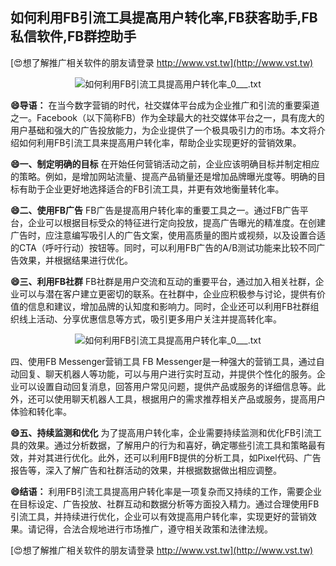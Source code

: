 ## **如何利用FB引流工具提高用户转化率,FB获客助手,FB私信软件,FB群控助手**

[😍想了解推广相关软件的朋友请登录 http://www.vst.tw](http://www.vst.tw)

 <center><img src="https://vst.tw/MP4/tuiguang/png/0.png" alt="如何利用FB引流工具提高用户转化率_0___.txt"></center>

**😄导语：**
在当今数字营销的时代，社交媒体平台成为企业推广和引流的重要渠道之一。Facebook（以下简称FB）作为全球最大的社交媒体平台之一，具有庞大的用户基础和强大的广告投放能力，为企业提供了一个极具吸引力的市场。本文将介绍如何利用FB引流工具来提高用户转化率，帮助企业实现更好的营销效果。

**😄一、制定明确的目标**
在开始任何营销活动之前，企业应该明确目标并制定相应的策略。例如，是增加网站流量、提高产品销量还是增加品牌曝光度等。明确的目标有助于企业更好地选择适合的FB引流工具，并更有效地衡量转化率。

**😄二、使用FB广告**
FB广告是提高用户转化率的重要工具之一。通过FB广告平台，企业可以根据目标受众的特征进行定向投放，提高广告曝光的精准度。在创建广告时，应注意编写吸引人的广告文案，使用高质量的图片或视频，以及设置合适的CTA（呼吁行动）按钮等。同时，可以利用FB广告的A/B测试功能来比较不同广告效果，并根据结果进行优化。

**😄三、利用FB社群**
FB社群是用户交流和互动的重要平台，通过加入相关社群，企业可以与潜在客户建立更密切的联系。在社群中，企业应积极参与讨论，提供有价值的信息和建议，增加品牌的认知度和影响力。同时，企业还可以利用FB社群组织线上活动、分享优惠信息等方式，吸引更多用户关注并提高转化率。

 <center><img src="https://vst.tw/MP4/tuiguang/png/2.png" alt="如何利用FB引流工具提高用户转化率_0___.txt"></center>

四、使用FB Messenger营销工具
FB Messenger是一种强大的营销工具，通过自动回复、聊天机器人等功能，可以与用户进行实时互动，并提供个性化的服务。企业可以设置自动回复消息，回答用户常见问题，提供产品或服务的详细信息等。此外，还可以使用聊天机器人工具，根据用户的需求推荐相关产品或服务，提高用户体验和转化率。

**😄五、持续监测和优化**
为了提高用户转化率，企业需要持续监测和优化FB引流工具的效果。通过分析数据，了解用户的行为和喜好，确定哪些引流工具和策略最有效，并对其进行优化。此外，还可以利用FB提供的分析工具，如Pixel代码、广告报告等，深入了解广告和社群活动的效果，并根据数据做出相应调整。

**😄结语：**
利用FB引流工具提高用户转化率是一项复杂而又持续的工作，需要企业在目标设定、广告投放、社群互动和数据分析等方面投入精力。通过合理使用FB引流工具，并持续进行优化，企业可以有效提高用户转化率，实现更好的营销效果。请记得，合法合规地进行市场推广，遵守相关政策和法律法规。

[😍想了解推广相关软件的朋友请登录 http://www.vst.tw](http://www.vst.tw)



